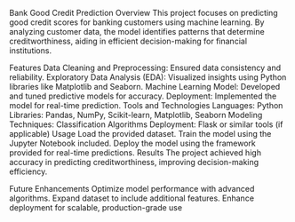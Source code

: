 Bank Good Credit Prediction
Overview
This project focuses on predicting good credit scores for banking customers using machine learning. By analyzing customer data, the model identifies patterns that determine creditworthiness, aiding in efficient decision-making for financial institutions.

Features
Data Cleaning and Preprocessing: Ensured data consistency and reliability.
Exploratory Data Analysis (EDA): Visualized insights using Python libraries like Matplotlib and Seaborn.
Machine Learning Model: Developed and tuned predictive models for accuracy.
Deployment: Implemented the model for real-time prediction.
Tools and Technologies
Languages: Python
Libraries: Pandas, NumPy, Scikit-learn, Matplotlib, Seaborn
Modeling Techniques: Classification Algorithms
Deployment: Flask or similar tools (if applicable)
Usage
Load the provided dataset.
Train the model using the Jupyter Notebook included.
Deploy the model using the framework provided for real-time predictions.
Results
The project achieved high accuracy in predicting creditworthiness, improving decision-making efficiency.

Future Enhancements
Optimize model performance with advanced algorithms.
Expand dataset to include additional features.
Enhance deployment for scalable, production-grade use
